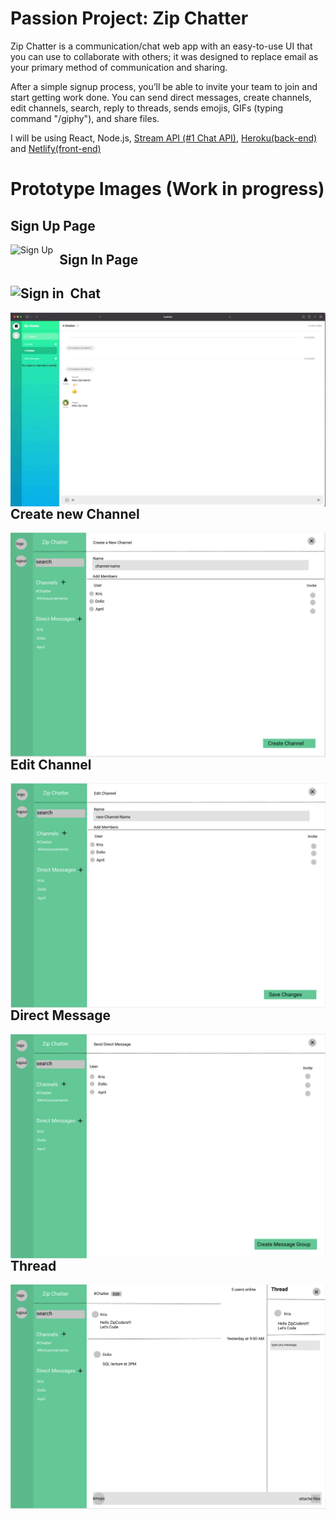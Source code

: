 # Passion Project: Zip Chatter

Zip Chatter is a communication/chat web app with an easy-to-use UI that you can use to collaborate with others; it was designed to replace email as your primary method of communication and sharing.

After a simple signup process, you’ll be able to invite your team to join and start getting work done. You can send direct messages, create channels, edit channels, search, reply to threads, sends emojis, GIFs (typing command "/giphy"), and share files.  


I will be using React, Node.js, [Stream API (#1 Chat API)](https://getstream.io), [Heroku(back-end)](https://www.heroku.com/) and [Netlify(front-end)](https://www.netlify.com/)

#
# Prototype Images (Work in progress)

## Sign Up Page
<img src="UI-demo/signup-page.gif"
     alt="Sign Up"
     style="float: left; margin-right: 10px;" />


<h2> Sign In Page <h2>
<img src="UI-demo/signin.gif"
     alt="Sign in"
     style="float: left; margin-right: 10px;" />

## Chat
<img src="UI-demo/chatting.gif"
     alt="chat"
     style="float: left; margin-right: 10px;" />     

## Create new Channel
<img src="Zip-Chatter WireFrame/create-new-channel.png"
     alt="create new channel"
     style="float: left; margin-right: 10px;" />

## Edit Channel
<img src="Zip-Chatter WireFrame/edit-channel.png"
     alt="create new channel"
     style="float: left; margin-right: 10px;" />

## Direct Message
<img src="Zip-Chatter WireFrame/direct-messages.png"
     alt="direct message"
     style="float: left; margin-right: 10px;" />  

## Thread
<img src="Zip-Chatter WireFrame/thread.png"
     alt="Sign Up"
     style="float: left; margin-right: 10px;" />     



  